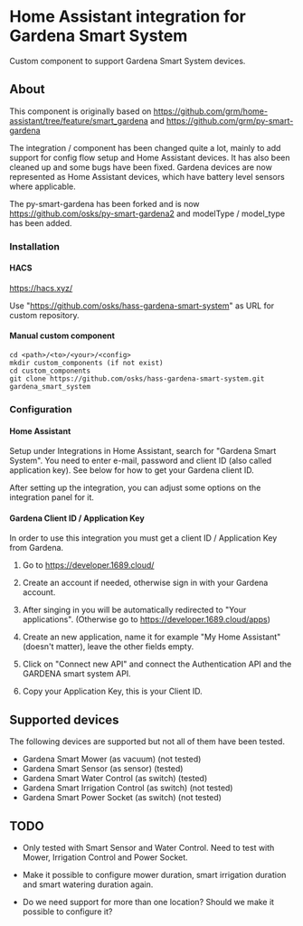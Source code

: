# Home Assistant integration for Gardena Smart System

Custom component to support Gardena Smart System devices.

## About

This component is originally based on
https://github.com/grm/home-assistant/tree/feature/smart_gardena and
https://github.com/grm/py-smart-gardena

The integration / component has been changed quite a lot, mainly to
add support for config flow setup and Home Assistant devices. It has
also been cleaned up and some bugs have been fixed. Gardena devices
are now represented as Home Assistant devices, which have battery
level sensors where applicable.

The py-smart-gardena has been forked and is now
https://github.com/osks/py-smart-gardena2 and modelType / model_type
has been added.


### Installation

#### HACS

https://hacs.xyz/

Use "https://github.com/osks/hass-gardena-smart-system" as URL for custom repository.


#### Manual custom component

```
cd <path>/<to>/<your>/<config>
mkdir custom_components (if not exist)
cd custom_components
git clone https://github.com/osks/hass-gardena-smart-system.git gardena_smart_system
```

### Configuration


#### Home Assistant

Setup under Integrations in Home Assistant, search for "Gardena Smart
System". You need to enter e-mail, password and client ID (also called
application key). See below for how to get your Gardena client ID.

After setting up the integration, you can adjust some options on the
integration panel for it.


#### Gardena Client ID / Application Key

In order to use this integration you must get a client ID /
Application Key from Gardena.

1. Go to https://developer.1689.cloud/

2. Create an account if needed, otherwise sign in with your Gardena
   account.

3. After singing in you will be automatically redirected to "Your
   applications". (Otherwise go to https://developer.1689.cloud/apps)

4. Create an new application, name it for example "My Home Assistant"
   (doesn't matter), leave the other fields empty.

5. Click on "Connect new API" and connect the Authentication API and
   the GARDENA smart system API.

6. Copy your Application Key, this is your Client ID.


## Supported devices

The following devices are supported but not all of them have been tested.

* Gardena Smart Mower (as vacuum) (not tested)
* Gardena Smart Sensor (as sensor) (tested)
* Gardena Smart Water Control (as switch) (tested)
* Gardena Smart Irrigation Control (as switch) (not tested)
* Gardena Smart Power Socket (as switch) (not tested)


## TODO

* Only tested with Smart Sensor and Water Control. Need to test with
  Mower, Irrigation Control and Power Socket.

* Make it possible to configure mower duration, smart irrigation
  duration and smart watering duration again.

* Do we need support for more than one location? Should we make it
  possible to configure it?

